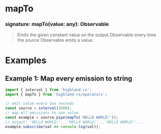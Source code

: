 # mapTo
### signature: mapTo(value: any): Observable
> Emits the given constant value on the output Observable every time the source Observable emits a value.

# Examples
## Example 1: Map every emission to string
```javascript
import { interval } from 'highland-rx';
import { mapTo } from 'highland-rx/operators';

// emit value every two seconds
const source = interval(2000);
// map all emissions to one value
const example = source.pipe(mapTo('HELLO WORLD!'));
// output: 'HELLO WORLD!'...'HELLO WORLD!'...'HELLO WORLD!'...
example.subscribe(val => console.log(val));
```

